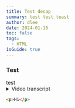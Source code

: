 ```yaml
---
title: Test decap
summary: test test teast
author: dlee
date: 2024-01-16
toc: false
tags:
  - HTML
isGuide: true
---
```

<h3 class="accordion">Test</h3><div class="accordion__panel">test</div>

<details>
  <summary>Video transcript</summary>
  

  htth

</details>



```html
<p>Hi</p>
```